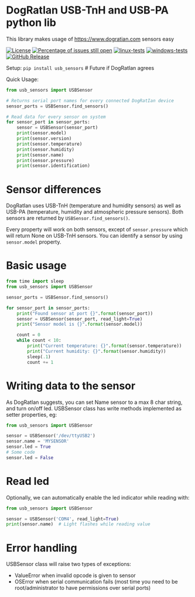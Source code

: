 # DogRatIan USB-TnH and USB-PA python lib

This library makes usage of https://www.dogratian.com sensors easy

[![License](https://img.shields.io/badge/License-BSD%203--Clause-blue.svg)](https://opensource.org/licenses/BSD-3-Clause)
[![Percentage of issues still open](http://isitmaintained.com/badge/open/netinvent/usb_sensors.svg)](http://isitmaintained.com/project/netinvent/usb_sensors "Percentage of issues still open")
[![linux-tests](https://github.com/netinvent/usb_sensors/actions/workflows/linux.yaml/badge.svg)](https://github.com/netinvent/usb_sensors/actions/workflows/linux.yaml)
[![windows-tests](https://github.com/netinvent/usb_sensors/actions/workflows/windows.yaml/badge.svg)](https://github.com/netinvent/usb_sensors/actions/workflows/windows.yaml)
[![GitHub Release](https://img.shields.io/github/release/netinvent/usb_sensors.svg?label=Latest)](https://github.com/netinvent/usb_sensors/releases/latest)

Setup:
`pip install usb_sensors`  # Future if DogRatIan agrees 

Quick Usage:
```python
from usb_sensors import USBSensor

# Returns serial port names for every connected DogRatIan device
sensor_ports = USBSensor.find_sensors()

# Read data for every sensor on system
for sensor_port in sensor_ports:
    sensor = USBSensor(sensor_port)
    print(sensor.model)
    print(sensor.version)
    print(sensor.temperature)
    print(sensor.humidity)
    print(sensor.name)
    print(sensor.pressure)
    print(sensor.identification)
```

# Sensor differences

DogRatIan uses USB-TnH (temperature and humidity sensors) as well as USB-PA (temperature, humidity and atmospheric pressure sensors).
Both sensors are returned by `USBSensor.find_sensors()`.

Every property will work on both sensors, except of `sensor.pressure` which will return None on USB-TnH sensors.
You can identify a sensor by using `sensor.model` property.

# Basic usage

```python
from time import sleep
from usb_sensors import USBSensor

sensor_ports = USBSensor.find_sensors()

for sensor_port in sensor_ports:
    print("Found sensor at port {}".format(sensor_port))
    sensor = USBSensor(sensor_port, read_light=True)
    print("Sensor model is {}".format(sensor.model))

    count = 0
    while count < 10:
        print("Current temperature: {}".format(sensor.temperature))
        print("Current humidity: {}".format(sensor.humidity))
        sleep(.1)
        count += 1

```
# Writing data to the sensor

As DogRatIan suggests, you can set Name sensor to a max 8 char string, and turn on/off led.
USBSensor class has write methods implemented as setter properties, eg:

```python
from usb_sensors import USBSensor

sensor = USBSensor('/dev/ttyUSB2')
sensor.name = 'MYSENSOR'
sensor.led = True
# Some code
sensor.led = False
```

# Read led
Optionally, we can automatically enable the led indicator while reading with:
```python
from usb_sensors import USBSensor

sensor = USBSensor('COM4', read_light=True)
print(sensor.name)  # Light flashes while reading value
```

# Error handling

USBSensor class will raise two types of exceptions:
- ValueError when invalid opcode is given to sensor
- OSError when serial communication fails (most time you need to be root/administrator to have permissions over serial ports)
